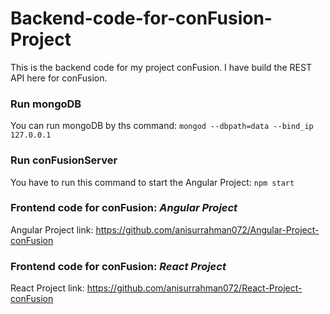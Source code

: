 # Backend-code-for-conFusion-Project
This is the backend code for my project conFusion. I have build the REST API here for conFusion.

### Run mongoDB
You can run mongoDB by ths command: `mongod --dbpath=data --bind_ip 127.0.0.1`

### Run conFusionServer
You have to run this command to start the Angular Project: `npm start`

### Frontend code for conFusion: ***Angular Project***
Angular Project link: https://github.com/anisurrahman072/Angular-Project-conFusion

### Frontend code for conFusion: ***React Project***
React Project link: https://github.com/anisurrahman072/React-Project-conFusion

